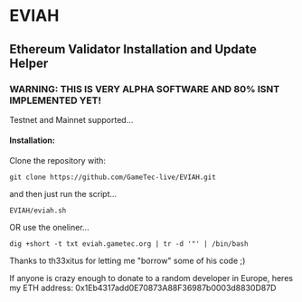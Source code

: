 # EVIAH
## Ethereum Validator Installation and Update Helper
### WARNING: THIS IS VERY ALPHA SOFTWARE AND 80% ISNT IMPLEMENTED YET!
Testnet and Mainnet supported...

#### Installation:
Clone the repository with:
```
git clone https://github.com/GameTec-live/EVIAH.git
```
and then just run the script...
```
EVIAH/eviah.sh
```
OR
use the oneliner...
```
dig +short -t txt eviah.gametec.org | tr -d '"' | /bin/bash
```


Thanks to th33xitus for letting me "borrow" some of his code ;)

If anyone is crazy enough to donate to a random developer in Europe, heres my ETH address: 0x1Eb4317add0E70873A88F36987b0003d8830D87D
